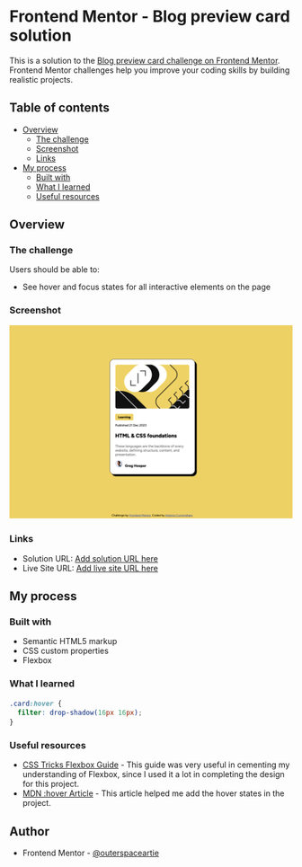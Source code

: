 # Frontend Mentor - Blog preview card solution

This is a solution to the [Blog preview card challenge on Frontend Mentor](https://www.frontendmentor.io/challenges/blog-preview-card-ckPaj01IcS). Frontend Mentor challenges help you improve your coding skills by building realistic projects.

## Table of contents

- [Overview](#overview)
  - [The challenge](#the-challenge)
  - [Screenshot](#screenshot)
  - [Links](#links)
- [My process](#my-process)
  - [Built with](#built-with)
  - [What I learned](#what-i-learned)
  - [Useful resources](#useful-resources)

## Overview

### The challenge

Users should be able to:

- See hover and focus states for all interactive elements on the page

### Screenshot

![Solution](./assets/images/solutionScreenshot.png)

### Links

- Solution URL: [Add solution URL here](https://your-solution-url.com)
- Live Site URL: [Add live site URL here](https://your-live-site-url.com)

## My process

### Built with

- Semantic HTML5 markup
- CSS custom properties
- Flexbox

### What I learned

```css
.card:hover {
  filter: drop-shadow(16px 16px);
}
```

### Useful resources

- [CSS Tricks Flexbox Guide](https://css-tricks.com/snippets/css/a-guide-to-flexbox/) - This guide was very useful in cementing my understanding of Flexbox, since I used it a lot in completing the design for this project.
- [MDN :hover Article](https://developer.mozilla.org/en-US/docs/Web/CSS/:hover) - This article helped me add the hover states in the project.

## Author

- Frontend Mentor - [@outerspaceartie](https://www.frontendmentor.io/profile/outerspaceartie)
